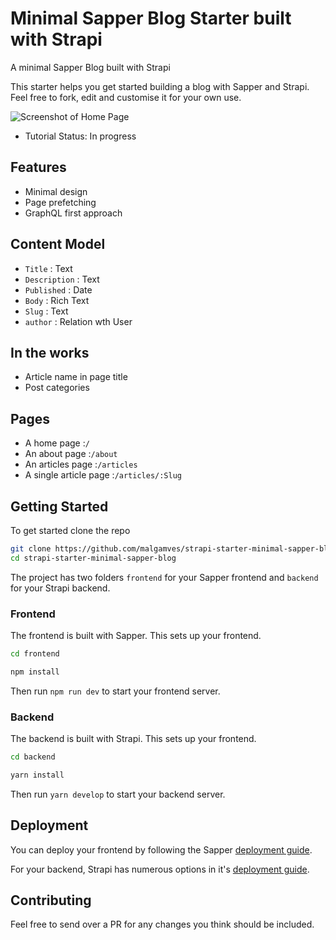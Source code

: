 # Minimal Sapper Blog Starter built with Strapi
A minimal Sapper Blog built with Strapi

This starter helps you get started building a blog with Sapper and Strapi. Feel free to fork, edit and customise it for your own use.

![Screenshot of Home Page](https://github.com/malgamves/strapi-starter-minimal-sapper-blog/blob/master/screenshot.png)

- Tutorial Status: In progress

## Features
- Minimal design 
- Page prefetching
- GraphQL first approach

## Content Model
- `Title` : Text
- `Description` : Text
- `Published` : Date
- `Body` : Rich Text
- `Slug` : Text
- `author` : Relation wth User


## In the works
- Article name in page title
- Post categories

## Pages
- A home page :`/`
- An about page :`/about`
- An articles page :`/articles`
- A single article page :`/articles/:Slug`

## Getting Started

To get started clone the repo
```bash
git clone https://github.com/malgamves/strapi-starter-minimal-sapper-blog.git
cd strapi-starter-minimal-sapper-blog
```

The project has two folders `frontend` for your Sapper frontend and `backend` for your Strapi backend.


### Frontend
The frontend is built with Sapper. This sets up your frontend.
```bash
cd frontend

npm install
```

Then run `npm run dev` to start your frontend server.

### Backend
The backend is built with Strapi. This sets up your frontend.
```bash
cd backend

yarn install
```

Then run `yarn develop` to start your backend server.


## Deployment 

You can deploy your frontend by following the Sapper [deployment guide](https://sapper.svelte.dev/docs/#Deployment).

For your backend, Strapi has numerous options in it's [deployment guide](https://strapi.io/documentation/3.0.0-beta.x/getting-started/deployment.html).


## Contributing

Feel free to send over a PR for any changes you think should be included.


